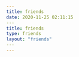 ```yaml
---
title: friends
date: 2020-11-25 02:11:15
​---
title: friends
type: friends
layout: "friends"
​---
---
```

